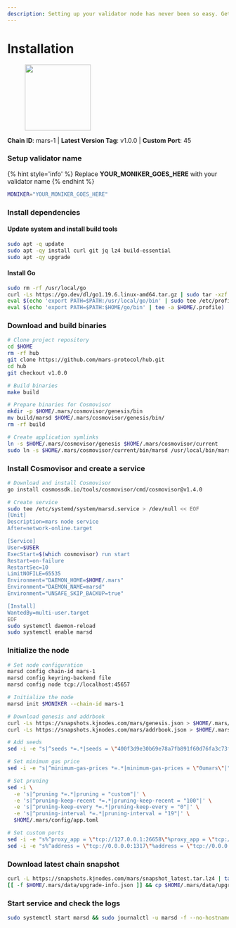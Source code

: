 ```yaml
---
description: Setting up your validator node has never been so easy. Get your validator running in minutes by following step by step instructions.
---
```


# Installation

<figure><img src="https://raw.githubusercontent.com/kj89/testnet_manuals/main/pingpub/logos/mars.png" width="150" alt=""><figcaption></figcaption></figure>

**Chain ID**: mars-1 | **Latest Version Tag**: v1.0.0 | **Custom Port**: 45

### Setup validator name

{% hint style='info' %}
Replace **YOUR_MONIKER_GOES_HERE** with your validator name
{% endhint %}

```bash
MONIKER="YOUR_MONIKER_GOES_HERE"
```

### Install dependencies

#### Update system and install build tools

```bash
sudo apt -q update
sudo apt -qy install curl git jq lz4 build-essential
sudo apt -qy upgrade
```

#### Install Go

```bash
sudo rm -rf /usr/local/go
curl -Ls https://go.dev/dl/go1.19.6.linux-amd64.tar.gz | sudo tar -xzf - -C /usr/local
eval $(echo 'export PATH=$PATH:/usr/local/go/bin' | sudo tee /etc/profile.d/golang.sh)
eval $(echo 'export PATH=$PATH:$HOME/go/bin' | tee -a $HOME/.profile)
```

### Download and build binaries

```bash
# Clone project repository
cd $HOME
rm -rf hub
git clone https://github.com/mars-protocol/hub.git
cd hub
git checkout v1.0.0

# Build binaries
make build

# Prepare binaries for Cosmovisor
mkdir -p $HOME/.mars/cosmovisor/genesis/bin
mv build/marsd $HOME/.mars/cosmovisor/genesis/bin/
rm -rf build

# Create application symlinks
ln -s $HOME/.mars/cosmovisor/genesis $HOME/.mars/cosmovisor/current
sudo ln -s $HOME/.mars/cosmovisor/current/bin/marsd /usr/local/bin/marsd
```

### Install Cosmovisor and create a service

```bash
# Download and install Cosmovisor
go install cosmossdk.io/tools/cosmovisor/cmd/cosmovisor@v1.4.0

# Create service
sudo tee /etc/systemd/system/marsd.service > /dev/null << EOF
[Unit]
Description=mars node service
After=network-online.target

[Service]
User=$USER
ExecStart=$(which cosmovisor) run start
Restart=on-failure
RestartSec=10
LimitNOFILE=65535
Environment="DAEMON_HOME=$HOME/.mars"
Environment="DAEMON_NAME=marsd"
Environment="UNSAFE_SKIP_BACKUP=true"

[Install]
WantedBy=multi-user.target
EOF
sudo systemctl daemon-reload
sudo systemctl enable marsd
```

### Initialize the node

```bash
# Set node configuration
marsd config chain-id mars-1
marsd config keyring-backend file
marsd config node tcp://localhost:45657

# Initialize the node
marsd init $MONIKER --chain-id mars-1

# Download genesis and addrbook
curl -Ls https://snapshots.kjnodes.com/mars/genesis.json > $HOME/.mars/config/genesis.json
curl -Ls https://snapshots.kjnodes.com/mars/addrbook.json > $HOME/.mars/config/addrbook.json

# Add seeds
sed -i -e "s|^seeds *=.*|seeds = \"400f3d9e30b69e78a7fb891f60d76fa3c73f0ecc@mars.rpc.kjnodes.com:45659\"|" $HOME/.mars/config/config.toml

# Set minimum gas price
sed -i -e "s|^minimum-gas-prices *=.*|minimum-gas-prices = \"0umars\"|" $HOME/.mars/config/app.toml

# Set pruning
sed -i \
  -e 's|^pruning *=.*|pruning = "custom"|' \
  -e 's|^pruning-keep-recent *=.*|pruning-keep-recent = "100"|' \
  -e 's|^pruning-keep-every *=.*|pruning-keep-every = "0"|' \
  -e 's|^pruning-interval *=.*|pruning-interval = "19"|' \
  $HOME/.mars/config/app.toml

# Set custom ports
sed -i -e "s%^proxy_app = \"tcp://127.0.0.1:26658\"%proxy_app = \"tcp://127.0.0.1:45658\"%; s%^laddr = \"tcp://127.0.0.1:26657\"%laddr = \"tcp://127.0.0.1:45657\"%; s%^pprof_laddr = \"localhost:6060\"%pprof_laddr = \"localhost:45060\"%; s%^laddr = \"tcp://0.0.0.0:26656\"%laddr = \"tcp://0.0.0.0:45656\"%; s%^prometheus_listen_addr = \":26660\"%prometheus_listen_addr = \":45660\"%" $HOME/.mars/config/config.toml
sed -i -e "s%^address = \"tcp://0.0.0.0:1317\"%address = \"tcp://0.0.0.0:45317\"%; s%^address = \":8080\"%address = \":45080\"%; s%^address = \"0.0.0.0:9090\"%address = \"0.0.0.0:45090\"%; s%^address = \"0.0.0.0:9091\"%address = \"0.0.0.0:45091\"%; s%^address = \"0.0.0.0:8545\"%address = \"0.0.0.0:45545\"%; s%^ws-address = \"0.0.0.0:8546\"%ws-address = \"0.0.0.0:45546\"%" $HOME/.mars/config/app.toml
```

### Download latest chain snapshot

```bash
curl -L https://snapshots.kjnodes.com/mars/snapshot_latest.tar.lz4 | tar -Ilz4 -xf - -C $HOME/.mars
[[ -f $HOME/.mars/data/upgrade-info.json ]] && cp $HOME/.mars/data/upgrade-info.json $HOME/.mars/cosmovisor/genesis/upgrade-info.json
```

### Start service and check the logs

```bash
sudo systemctl start marsd && sudo journalctl -u marsd -f --no-hostname -o cat
```
